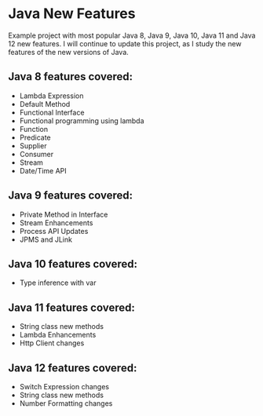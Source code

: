 # Java New Features

Example project with most popular Java 8, Java 9, Java 10, Java 11 and Java 12 new features.
I will continue to update this project, as I study the new features of the new versions of Java.

## Java 8 features covered:

- Lambda Expression
- Default Method
- Functional Interface
- Functional programming using lambda
- Function
- Predicate
- Supplier
- Consumer
- Stream
- Date/Time API

## Java 9 features covered:

- Private Method in Interface
- Stream Enhancements
- Process API Updates
- JPMS and JLink

## Java 10 features covered:

- Type inference with var

## Java 11 features covered:

- String class new methods
- Lambda Enhancements
- Http Client changes

## Java 12 features covered:

- Switch Expression changes
- String class new methods
- Number Formatting changes